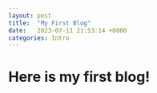 ```yaml
---
layout: post
title:  "My First Blog"
date:   2023-07-11 21:53:14 +0800
categories: Intro
---
```

<h1>Here is my first blog!</h1>